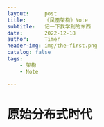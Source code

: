 ```yaml
---
layout:     post
title:      《凤凰架构》Note
subtitle:   记一下我学到的东西
date:       2022-12-18
author:     Timer
header-img: img/the-first.png
catalog: false
tags:
    - 架构 
    - Note

---
```


# 原始分布式时代

​		
